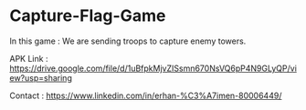 # Capture-Flag-Game

In this game : We are sending troops to capture enemy towers.

APK Link : https://drive.google.com/file/d/1uBfpkMjvZISsmn670NsVQ6pP4N9GLyQP/view?usp=sharing

Contact : https://www.linkedin.com/in/erhan-%C3%A7imen-80006449/
